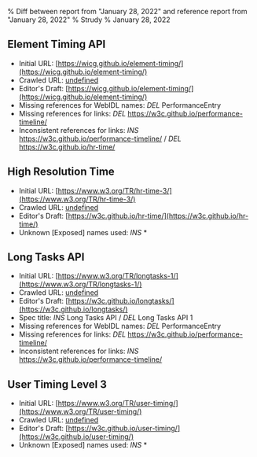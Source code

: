 % Diff between report from "January 28, 2022" and reference report from "January 28, 2022"
% Strudy
% January 28, 2022

## Element Timing API

- Initial URL: [https://wicg.github.io/element-timing/](https://wicg.github.io/element-timing/)
- Crawled URL: [undefined](undefined)
- Editor's Draft: [https://wicg.github.io/element-timing/](https://wicg.github.io/element-timing/)
- Missing references for WebIDL names: *DEL* PerformanceEntry
- Missing references for links: *DEL* https://w3c.github.io/performance-timeline/
- Inconsistent references for links: *INS* https://w3c.github.io/performance-timeline/ / *DEL* https://w3c.github.io/hr-time/


## High Resolution Time

- Initial URL: [https://www.w3.org/TR/hr-time-3/](https://www.w3.org/TR/hr-time-3/)
- Crawled URL: [undefined](undefined)
- Editor's Draft: [https://w3c.github.io/hr-time/](https://w3c.github.io/hr-time/)
- Unknown [Exposed] names used: *INS* *


## Long Tasks API

- Initial URL: [https://www.w3.org/TR/longtasks-1/](https://www.w3.org/TR/longtasks-1/)
- Crawled URL: [undefined](undefined)
- Editor's Draft: [https://w3c.github.io/longtasks/](https://w3c.github.io/longtasks/)
- Spec title: *INS* Long Tasks API / *DEL* Long Tasks API 1
- Missing references for WebIDL names: *DEL* PerformanceEntry
- Missing references for links: *DEL* https://w3c.github.io/performance-timeline/
- Inconsistent references for links: *INS* https://w3c.github.io/performance-timeline/


## User Timing Level 3

- Initial URL: [https://www.w3.org/TR/user-timing/](https://www.w3.org/TR/user-timing/)
- Crawled URL: [undefined](undefined)
- Editor's Draft: [https://w3c.github.io/user-timing/](https://w3c.github.io/user-timing/)
- Unknown [Exposed] names used: *INS* *



